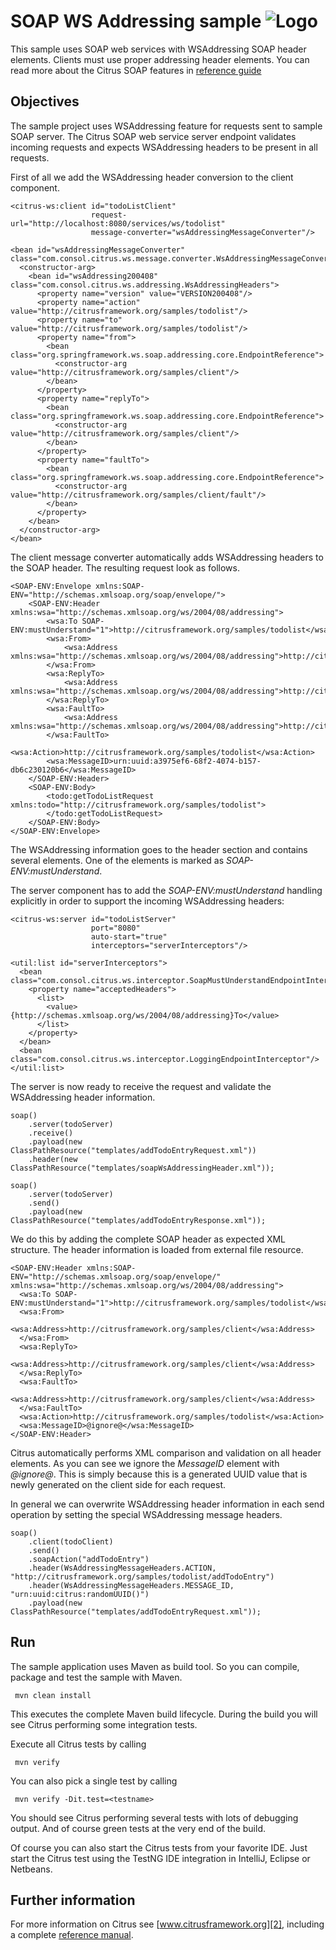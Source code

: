 SOAP WS Addressing sample ![Logo][1]
==============

This sample uses SOAP web services with WSAddressing SOAP header elements. Clients must use proper addressing header elements. 
You can read more about the Citrus SOAP features in [reference guide][4]

Objectives
---------

The sample project uses WSAddressing feature for requests sent to sample SOAP server. The Citrus SOAP web service
server endpoint validates incoming requests and expects WSAddressing headers to be present in all requests.

First of all we add the WSAddressing header conversion to the client component.

    <citrus-ws:client id="todoListClient"
                      request-url="http://localhost:8080/services/ws/todolist"
                      message-converter="wsAddressingMessageConverter"/>
    
    <bean id="wsAddressingMessageConverter" class="com.consol.citrus.ws.message.converter.WsAddressingMessageConverter">
      <constructor-arg>
        <bean id="wsAddressing200408" class="com.consol.citrus.ws.addressing.WsAddressingHeaders">
          <property name="version" value="VERSION200408"/>
          <property name="action" value="http://citrusframework.org/samples/todolist"/>
          <property name="to" value="http://citrusframework.org/samples/todolist"/>
          <property name="from">
            <bean class="org.springframework.ws.soap.addressing.core.EndpointReference">
              <constructor-arg value="http://citrusframework.org/samples/client"/>
            </bean>
          </property>
          <property name="replyTo">
            <bean class="org.springframework.ws.soap.addressing.core.EndpointReference">
              <constructor-arg value="http://citrusframework.org/samples/client"/>
            </bean>
          </property>
          <property name="faultTo">
            <bean class="org.springframework.ws.soap.addressing.core.EndpointReference">
              <constructor-arg value="http://citrusframework.org/samples/client/fault"/>
            </bean>
          </property>
        </bean>
      </constructor-arg>
    </bean>
   
The client message converter automatically adds WSAddressing headers to the SOAP header. The resulting request look as follows.

    <SOAP-ENV:Envelope xmlns:SOAP-ENV="http://schemas.xmlsoap.org/soap/envelope/">
        <SOAP-ENV:Header xmlns:wsa="http://schemas.xmlsoap.org/ws/2004/08/addressing">
            <wsa:To SOAP-ENV:mustUnderstand="1">http://citrusframework.org/samples/todolist</wsa:To>
            <wsa:From>
                <wsa:Address xmlns:wsa="http://schemas.xmlsoap.org/ws/2004/08/addressing">http://citrusframework.org/samples/client</wsa:Address>
            </wsa:From>
            <wsa:ReplyTo>
                <wsa:Address xmlns:wsa="http://schemas.xmlsoap.org/ws/2004/08/addressing">http://citrusframework.org/samples/client</wsa:Address>
            </wsa:ReplyTo>
            <wsa:FaultTo>
                <wsa:Address xmlns:wsa="http://schemas.xmlsoap.org/ws/2004/08/addressing">http://citrusframework.org/samples/client</wsa:Address>
            </wsa:FaultTo>
            <wsa:Action>http://citrusframework.org/samples/todolist</wsa:Action>
            <wsa:MessageID>urn:uuid:a3975ef6-68f2-4074-b157-db6c230120b6</wsa:MessageID>
        </SOAP-ENV:Header>
        <SOAP-ENV:Body>
            <todo:getTodoListRequest xmlns:todo="http://citrusframework.org/samples/todolist">
            </todo:getTodoListRequest>
        </SOAP-ENV:Body>
    </SOAP-ENV:Envelope>

The WSAddressing information goes to the header section and contains several elements. One of the elements is marked as *SOAP-ENV:mustUnderstand*.

The server component has to add the *SOAP-ENV:mustUnderstand* handling explicitly in order to support the incoming WSAddressing headers:

    <citrus-ws:server id="todoListServer"
                      port="8080"
                      auto-start="true"
                      interceptors="serverInterceptors"/>

    <util:list id="serverInterceptors">
      <bean class="com.consol.citrus.ws.interceptor.SoapMustUnderstandEndpointInterceptor">
        <property name="acceptedHeaders">
          <list>
            <value>{http://schemas.xmlsoap.org/ws/2004/08/addressing}To</value>
          </list>
        </property>
      </bean>
      <bean class="com.consol.citrus.ws.interceptor.LoggingEndpointInterceptor"/>
    </util:list>   
     
The server is now ready to receive the request and validate the WSAddressing header information. 

    soap()
        .server(todoServer)
        .receive()
        .payload(new ClassPathResource("templates/addTodoEntryRequest.xml"))
        .header(new ClassPathResource("templates/soapWsAddressingHeader.xml"));

    soap()
        .server(todoServer)
        .send()
        .payload(new ClassPathResource("templates/addTodoEntryResponse.xml"));
        
We do this by adding the complete SOAP header as expected XML structure. The header information is loaded from external file resource.
         
    <SOAP-ENV:Header xmlns:SOAP-ENV="http://schemas.xmlsoap.org/soap/envelope/" xmlns:wsa="http://schemas.xmlsoap.org/ws/2004/08/addressing">
      <wsa:To SOAP-ENV:mustUnderstand="1">http://citrusframework.org/samples/todolist</wsa:To>
      <wsa:From>
        <wsa:Address>http://citrusframework.org/samples/client</wsa:Address>
      </wsa:From>
      <wsa:ReplyTo>
        <wsa:Address>http://citrusframework.org/samples/client</wsa:Address>
      </wsa:ReplyTo>
      <wsa:FaultTo>
        <wsa:Address>http://citrusframework.org/samples/client</wsa:Address>
      </wsa:FaultTo>
      <wsa:Action>http://citrusframework.org/samples/todolist</wsa:Action>
      <wsa:MessageID>@ignore@</wsa:MessageID>
    </SOAP-ENV:Header>     

Citrus automatically performs XML comparison and validation on all header elements. As you can see we ignore the *MessageID* element with *@ignore@*. This is 
simply because this is a generated UUID value that is newly generated on the client side for each request.

In general we can overwrite WSAddressing header information in each send operation by setting the special WSAddressing message headers.

    soap()
        .client(todoClient)
        .send()
        .soapAction("addTodoEntry")
        .header(WsAddressingMessageHeaders.ACTION, "http://citrusframework.org/samples/todolist/addTodoEntry")
        .header(WsAddressingMessageHeaders.MESSAGE_ID, "urn:uuid:citrus:randomUUID()")
        .payload(new ClassPathResource("templates/addTodoEntryRequest.xml"));
        
Run
---------

The sample application uses Maven as build tool. So you can compile, package and test the
sample with Maven.
 
     mvn clean install
    
This executes the complete Maven build lifecycle. During the build you will see Citrus performing some integration tests.

Execute all Citrus tests by calling

     mvn verify

You can also pick a single test by calling

     mvn verify -Dit.test=<testname>

You should see Citrus performing several tests with lots of debugging output. 
And of course green tests at the very end of the build.

Of course you can also start the Citrus tests from your favorite IDE.
Just start the Citrus test using the TestNG IDE integration in IntelliJ, Eclipse or Netbeans.

Further information
---------

For more information on Citrus see [www.citrusframework.org][2], including
a complete [reference manual][3].

 [1]: http://www.citrusframework.org/img/brand-logo.png "Citrus"
 [2]: http://www.citrusframework.org
 [3]: http://www.citrusframework.org/reference/html/
 [4]: http://www.citrusframework.org/reference/html/soap.html
